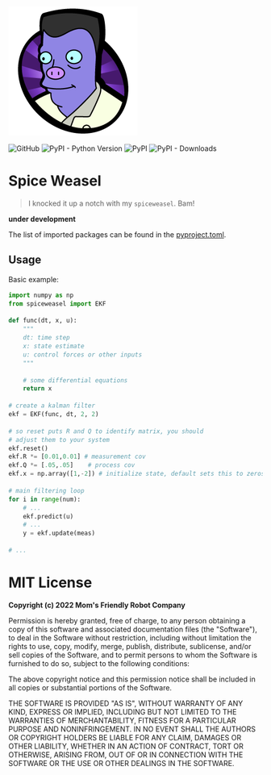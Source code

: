 ![](https://github.com/MomsFriendlyRobotCompany/spiceweasel/raw/main/pics/elzar.png)

![GitHub](https://img.shields.io/github/license/MomsFriendlyRobotCompany/spiceweasel)
![PyPI - Python Version](https://img.shields.io/pypi/pyversions/spiceweasel)
![PyPI](https://img.shields.io/pypi/v/spiceweasel)
![PyPI - Downloads](https://img.shields.io/pypi/dm/spiceweasel?color=aqua)

# Spice Weasel

>  I knocked it up a notch with my `spiceweasel`. Bam!

**under development**

The list of imported packages can be found in the [pyproject.toml][toml].

## Usage

Basic example:

```python
import numpy as np
from spiceweasel import EKF

def func(dt, x, u):
    """
    dt: time step
    x: state estimate
    u: control forces or other inputs
    """

    # some differential equations
    return x

# create a kalman filter
ekf = EKF(func, dt, 2, 2)

# so reset puts R and Q to identify matrix, you should
# adjust them to your system
ekf.reset()
ekf.R *= [0.01,0.01] # measurement cov
ekf.Q *= [.05,.05]    # process cov
ekf.x = np.array([1,-2]) # initialize state, default sets this to zeros

# main filtering loop
for i in range(num):
    # ...
    ekf.predict(u)
    # ...
    y = ekf.update(meas)

# ...
```

# MIT License

**Copyright (c) 2022 Mom's Friendly Robot Company**

Permission is hereby granted, free of charge, to any person obtaining a copy
of this software and associated documentation files (the "Software"), to deal
in the Software without restriction, including without limitation the rights
to use, copy, modify, merge, publish, distribute, sublicense, and/or sell
copies of the Software, and to permit persons to whom the Software is
furnished to do so, subject to the following conditions:

The above copyright notice and this permission notice shall be included in all
copies or substantial portions of the Software.

THE SOFTWARE IS PROVIDED "AS IS", WITHOUT WARRANTY OF ANY KIND, EXPRESS OR
IMPLIED, INCLUDING BUT NOT LIMITED TO THE WARRANTIES OF MERCHANTABILITY,
FITNESS FOR A PARTICULAR PURPOSE AND NONINFRINGEMENT. IN NO EVENT SHALL THE
AUTHORS OR COPYRIGHT HOLDERS BE LIABLE FOR ANY CLAIM, DAMAGES OR OTHER
LIABILITY, WHETHER IN AN ACTION OF CONTRACT, TORT OR OTHERWISE, ARISING FROM,
OUT OF OR IN CONNECTION WITH THE SOFTWARE OR THE USE OR OTHER DEALINGS IN THE
SOFTWARE.

[toml]: https://github.com/MomsFriendlyRobotCompany/spiceweasel/blob/main/pyproject.toml
